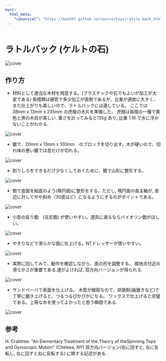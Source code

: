 ```yaml
---
myst:
  html_meta:
    "canonical": "https://mxk567.github.io/source/toys/rattle-back.html"
---
```


```{tags} 物理おもちゃ, 力学
```

# ラトルバック (ケルトの石)
![cover](celt-8.jpg)

## 作り方
* 材料として適当な木材を用意する。(プラスチックや石でもよいが加工が大変である)
紫檀類は硬質で多少加工が面倒であるが、比重が適度に大きく、また仕上がりも美しいので、ラトルバックには適している。
ここでは　38mm x 13mm x 235mm の虎檀の木片を準備した。
虎檀は紫檀の一種で黄色と黒の木目が美しい.
重さを計ってみると135g あり, 比重 1.16 で水に浮かないことがわかる.

![cover](celt-1.jpg)

* 鋸で、20mm x 13mm x 100mm　のブロックを切り出す。木が硬いので、切れ味の悪い鋸では息だけが切れる。

![cover](celt-2.jpg)

* 削りしろをできるだけ少なくしておくために、鋸で山形に整形する。

![cover](celt-3.jpg)

* 鉋で底面を船底のよう(楕円面)に整形をする。ただし, 楕円面の長主軸が, 長辺に対してやや斜め（30度ほど）になるようにするのがポイントである。

![cover](celt-4.jpg)

* 小型の反り鉋　(豆反鉋) が使いやすい。道具に凝るならバイオリン鉋がほしい。


![cover](celt-5.jpg)

* やすりなどで滑らかな面に仕上げる。NTドレッサーが使いやすい。

![cover](celt-6.jpg)

* 実際に回してみて、動作を確認しながら、面の形を調整する。
接地点付近の滑らかさが重要である.運がよければ, 双方向バージョンが得られる.

![cover](celt-7.jpg)

* サンドペーパで表面を仕上げる。
木質が緻密なので、研磨剤(歯磨きなど)で丁寧に磨き上げると、つるつるぴかぴかになる。
ワックスで仕上げると完璧である。上等な木を使ってよかったと思う瞬間である.

![cover](celt-8.jpg)


## 参考

H. Crabtree: "An Elementary Treatment of the Theory of theSpinning Tops and Gyroscopic Motion"
(Chelsea, NY)
双方向バージョン(右に回すと, 左に反転し, 左に回すと右に反転する) に関する記述がある.
